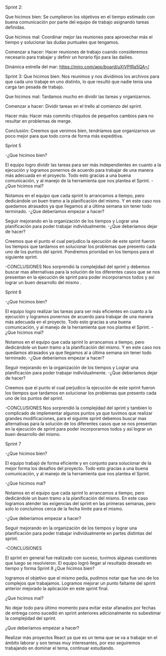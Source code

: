 Sprint 2:

Que hicimos bien:
Se cumplieron los objetivos en el tiempo estimado con buena comunicación por parte del equipo de trabajo asignando tareas definidas.

Que hicimos mal:
Coordinar mejor las reuniones para aprovechar más el tiempo y solucionar las dudas puntuales que tengamos.

Comenzar a hacer:
Hacer reuniones de trabajo cuando consideremos necesario para trabajar y definir un horario fijo para las dailies.

Dinámica estrella del mar:
https://miro.com/app/board/uXjVPIRa5QA=/

Sprint 3:
Que hicimos bien:
Nos reunimos y nos dividimos los archivos para que cada uno trabaje en uno distinto, lo que resultó que nadie tenia una carga tan pesada de trabajo.

Que hicimos mal:
Tardamos mucho en dividir las tareas y organizarnos.

Comenzar a hacer:
Dividir tareas en el trello al comienzo del sprint. 

Hacer más:
Hacer más commits chiquitos de pequeños cambios para no resultar en problemas de merge.

Conclusión: Creemos que venimos bien, tendríamos que organizarnos un poco mejor para que todo corra de forma más expeditiva.

Sprint 5

-¿Que hicimos bien?

El equipo logro dividir las tareas para ser más independientes en cuanto a la ejecución y logramos ponernos de acuerdo para trabajar de una manera más adecuada en el proyecto. Todo esto gracias a una buena comunicación, y al manejo de la herramienta que nos plantea el Sprint.
-¿Que hicimos mal?

Notamos en el equipo que cada sprint lo arrancamos a tiempo, pero dedicándole un buen tramo a la planificación del mismo. Y en este caso nos quedamos atrasados ya que llegamos al a última semana sin tener todo terminado.
-¿Que deberíamos empezar a hacer?

Seguir mejorando en la organización de los tiempos y Lograr una planificación para poder trabajar individualmente.
-¿Que deberíamos dejar de hacer?

Creemos que el punto el cual perjudico la ejecución de este sprint fueron los tiempos que tardamos en solucionar los problemas que presento cada uno de los puntos del sprint. Pondremos prioridad en los tiempos para el siguiente sprint.

-CONCLUSIONES
Nos sorprendió la complejidad del sprint y debemos buscar mas alternativas para la solución de los diferentes casos que se nos presentan en la ejecución de sprint  para poder incorporarnos todos y así lograr un buen desarrollo del mismo .


Sprint 6

-¿Que hicimos bien?

El equipo logro realizar las tareas para ser más eficientes en cuanto a la ejecución y logramos ponernos de acuerdo para trabajar de una manera más adecuada en el proyecto. Todo esto gracias a una buena comunicación, y al manejo de la herramienta que nos plantea el Sprint.
-¿Que hicimos mal?

Notamos en el equipo que cada sprint lo arrancamos a tiempo, pero dedicándole un buen tramo a la planificación del mismo. Y en este caso nos quedamos atrasados ya que llegamos al a última semana sin tener todo terminado.
-¿Que deberíamos empezar a hacer?

Seguir mejorando en la organización de los tiempos y Lograr una planificación para poder trabajar individualmente.
-¿Que deberíamos dejar de hacer?

Creemos que el punto el cual perjudico la ejecución de este sprint fueron los tiempos que tardamos en solucionar los problemas que presento cada uno de los puntos del sprint. 

-CONCLUSIONES
Nos sorprendió la complejidad del sprint y tambien lo complicado de implementar algunos puntos ya que tuvimos que realizar grandes modificaciones, para el siguinte sprint debemos buscar mas alternativas para la solución de los diferentes casos que se nos presentan en la ejecución de sprint  para poder incorporarnos todos y así lograr un buen desarrollo del mismo.

Sprint 7

-¿Que hicimos bien?

El equipo trabajó de forma eficiente y en conjunto para solucionar de la mejor forma los desafíos del proyecto. Todo esto gracias a una buena comunicación, y al manejo de la herramienta que nos plantea el Sprint.


-¿Que hicimos mal?

Notamos en el equipo que cada sprint lo arrancamos a tiempo, pero dedicándole un buen tramo a la planificación del mismo. En este caso logramos atender las exigencias del sprint en las primeras semanas, pero solo lo concluímos cerca de la fecha límite para el mismo.

-¿Que deberíamos empezar a hacer?

Seguir mejorando en la organización de los tiempos y lograr una planificación para poder trabajar individualmente en partes distintas del sprint.

-CONCLUSIONES

El sprint en general fue realizado con suceso, tuvimos algunas cuestiones que luego se resolvieron. El equipo logró llegar al resultado deseado en tiempo y forma
Sprint 8
¿Que hicimos bien? 

 logramos el objetivo que el mismo pedía, pudimos notar que fue uno de los complejos que trabajamos. Logramos mejorar un punto faltante del sprint anterior mejorado la aplicación en este sprint final. 

¿Que hicimos mal? 

No dejar todo para último momento para evitar estar afanados por fechas de entrega como sucedió en sprint anteriores adicionalmente no subestimar la complejidad del sprint. 

¿Que deberíamos empezar a hacer? 

Realizar más proyectos React ya que es un tema que se va a trabajar en el ámbito laborar y son temas muy interesantes, por eso seguiremos trabajando en dominar el tema, continuar estudiando. 
